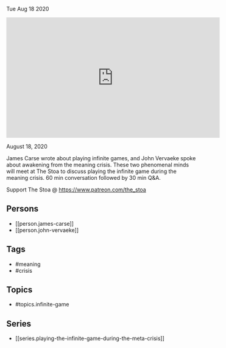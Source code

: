 



Tue Aug 18 2020

<iframe width="560" height="315" src="https://www.youtube.com/embed/lnTN5ehm85w" title="Playing the Infinite Game During the Meaning Crisis w/ James Carse and John Vervaeke" frameborder="0" allow="accelerometer; autoplay; clipboard-write; encrypted-media; gyroscope; picture-in-picture" allowfullscreen ></iframe>

August 18, 2020

James Carse wrote about playing infinite games, and John Vervaeke spoke about awakening from the meaning crisis. These two phenomenal minds will meet at The Stoa to discuss playing the infinite game during the meaning crisis. 60 min conversation followed by 30 min Q&A. 

Support The Stoa @ https://www.patreon.com/the_stoa

## Persons

- [[person.james-carse]]
- [[person.john-vervaeke]]

## Tags

- #meaning
- #crisis

## Topics

- #topics.infinite-game

## Series

- [[series.playing-the-infinite-game-during-the-meta-crisis]]

